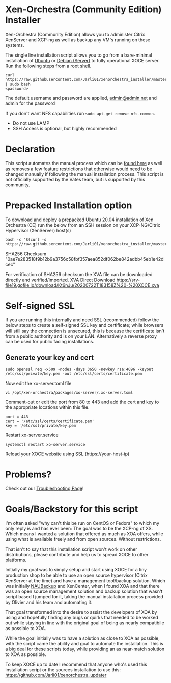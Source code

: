 # Xen-Orchestra (Community Edition) Installer

Xen-Orchestra (Community Edition) allows you to administer Citrix XenServer and XCP-ng as well as backup any VM's running on these systems. 

The single line installation script allows you to go from a bare-minimal installation of [Ubuntu](https://ubuntu.com/download/server) or [Debian (Server)](https://www.debian.org/distrib/netinst) to fully operational XOCE server. Run the following steps from a root shell.

    curl https://raw.githubusercontent.com/Jarli01/xenorchestra_installer/master/xo_install.sh | sudo bash
    <password>
    
The default username and password are applied, admin@admin.net and admin for the password
    
If you don't want NFS capabilities run ```sudo apt-get remove nfs-common```.

* Do not use LAMP
* SSH Access is optional, but highly recommended

# Declaration

This script automates the manual process which can be [found here](https://xen-orchestra.com/docs/from_the_sources.html) as well as removes a few feature restrictions that otherwise would need to be changed manually if following the manual installation process. This script is not officially supported by the Vates team, but is supported by this community. 

# Prepacked Installation option

To download and deploy a prepacked Ubuntu 20.04 installation of Xen Orchestra (CE) run the below from an SSH session on your XCP-NG/Citrix Hypervisor (XenServer) host(s)

    bash -c "$(curl -s https://raw.githubusercontent.com/Jarli01/xenorchestra_installer/master/xoce)"

SHA256 Checksum "0ae7e283518f9b12b9a3756c58fbf357aea852df062be842adbb45eb1e42dcec"

For verification of SHA256 checksum the XVA file can be downloaded directly and verified/imported. 
XVA Direct Download https://srv-file19.gofile.io/download/Kt6nJu/20200722T183158Z%20-%20XOCE.xva

# Self-signed SSL 

If you are running this internally and need SSL (recommended) follow the below steps to create a self-signed SSL key and certificate; while browsers will still say the connection is unsecured, this is because the certificate isn't from a public authority and is on your LAN. Alternatively a reverse proxy can be used for public facing installations.  

## Generate your key and cert

    sudo openssl req -x509 -nodes -days 3650 -newkey rsa:4096 -keyout /etc/ssl/private/key.pem -out /etc/ssl/certs/certificate.pem
    
Now edit the xo-server.toml file

    vi /opt/xen-orchestra/packages/xo-server/.xo-server.toml
    
Comment-out or edit the port from 80 to 443 and add the cert and key to the appropriate locations within this file.
    
    port = 443
    cert = '/etc/ssl/certs/certificate.pem'
    key = '/etc/ssl/private/key.pem'
    
Restart xo-server.service

    systemctl restart xo-server.service

Reload your XOCE website using SSL (https://your-host-ip)

# Problems?

Check out our [Troubleshooting Page](https://github.com/Jarli01/xenorchestra_installer/blob/master/TROUBLESHOOTING.md)!

# Goals/Backstory for this script

I'm often asked "why can't this be run on CentOS or Fedora" to which my only reply is and has ever been: The goal was to be the XCP-ng of XS. Which means I wanted a solution that offered as much as XOA offers, while using what is available freely and from open sources. Without restrictions. 

That isn't to say that this installation script won't work on other distributions, please contribute and help us to spread XOCE to other platforms. 

Initially my goal was to simply setup and start using XOCE for a tiny production shop to be able to use an open source hypervisor (Citrix XenServer at the time) and have a management tool/backup solution. Which was initially [NAUBackup](https://github.com/NAUbackup/VmBackup) and XenCenter, when I found XOA and that there was an open source management solution and backup solution that wasn't script based I jumped for it, taking the manual installation process provided by Olivier and his team and automating it. 

That goal transformed into the desire to assist the developers of XOA by using and hopefully finding any bugs or quirks that needed to be worked out while staying in line with the original goal of being as nearly compatibile as possible to XOA.

While the goal initially was to have a solution as close to XOA as possible, with the script came the ability and goal to automate the installation. This is a big deal for these scripts today, while providing an as near-match solution to XOA as possible. 

To keep XOCE up to date I recommend that anyone who's used this installation script or the sources installation to use this: https://github.com/Jarli01/xenorchestra_updater


